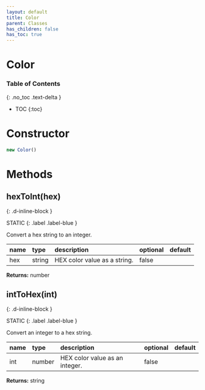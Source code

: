 ```yaml
---
layout: default
title: Color
parent: Classes
has_children: false
has_toc: true
---
```


# Color
### Table of Contents
{: .no_toc .text-delta }

- TOC
{:toc}
# Constructor
```js
new Color()
```

# Methods
## hexToInt(hex)
{: .d-inline-block }

STATIC
{: .label .label-blue }

Convert a hex string to an integer.

| name | type | description | optional | default |
|:-----|:-----|:------------|:---------|:--------|
| hex | string | HEX color value as a string. | false |  |

**Returns:** number

## intToHex(int)
{: .d-inline-block }

STATIC
{: .label .label-blue }

Convert an integer to a hex string.

| name | type | description | optional | default |
|:-----|:-----|:------------|:---------|:--------|
| int | number | HEX color value as an integer. | false |  |

**Returns:** string

